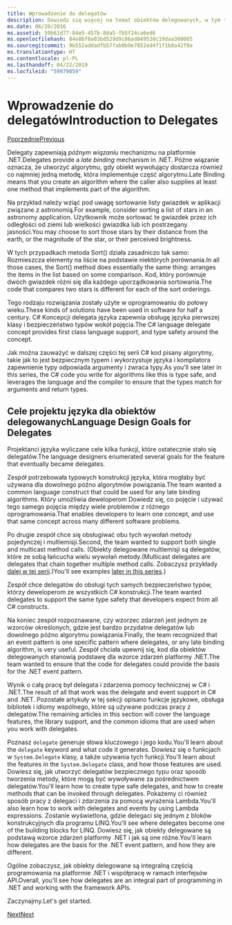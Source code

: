 ```yaml
---
title: Wprowadzenie do delegatów
description: Dowiedz się więcej na temat obiektów delegowanych, w tym temacie wprowadzono podstawowe pojęcia i opisano cele projektu języka dla obiektów delegowanych.
ms.date: 06/20/2016
ms.assetid: 59b61d77-84e5-457b-8da5-fb5f24ca6ed6
ms.openlocfilehash: 84e8bf8a03bd529d9c06ad049530c19daa380065
ms.sourcegitcommit: 9b552addadfb57fab0b9e7852ed4f1f1b8a42f8e
ms.translationtype: HT
ms.contentlocale: pl-PL
ms.lasthandoff: 04/22/2019
ms.locfileid: "59979059"
---
```

# <a name="introduction-to-delegates"></a><span data-ttu-id="fde77-103">Wprowadzenie do delegatów</span><span class="sxs-lookup"><span data-stu-id="fde77-103">Introduction to Delegates</span></span>

[<span data-ttu-id="fde77-104">Poprzednie</span><span class="sxs-lookup"><span data-stu-id="fde77-104">Previous</span></span>](delegates-events.md)

<span data-ttu-id="fde77-105">Delegaty zapewniają *późnym wiązaniu* mechanizmu na platformie .NET.</span><span class="sxs-lookup"><span data-stu-id="fde77-105">Delegates provide a *late binding* mechanism in .NET.</span></span> <span data-ttu-id="fde77-106">Późne wiązanie oznacza, że utworzyć algorytmu, gdy obiekt wywołujący dostarcza również co najmniej jedną metodę, która implementuje część algorytmu.</span><span class="sxs-lookup"><span data-stu-id="fde77-106">Late Binding means that you create an algorithm where the caller also supplies at least one method that implements part of the algorithm.</span></span>

<span data-ttu-id="fde77-107">Na przykład należy wziąć pod uwagę sortowanie listy gwiazdek w aplikacji związane z astronomią.</span><span class="sxs-lookup"><span data-stu-id="fde77-107">For example, consider sorting a list of stars in an astronomy application.</span></span>
<span data-ttu-id="fde77-108">Użytkownik może sortować te gwiazdek przez ich odległości od ziemi lub wielkości gwiazdka lub ich postrzegany jasności.</span><span class="sxs-lookup"><span data-stu-id="fde77-108">You may choose to sort those stars by their distance from the earth, or the magnitude of the star, or their perceived brightness.</span></span>

<span data-ttu-id="fde77-109">W tych przypadkach metoda Sort() działa zasadniczo tak samo: Rozmieszcza elementy na liście na podstawie niektórych porównania.</span><span class="sxs-lookup"><span data-stu-id="fde77-109">In all those cases, the Sort() method does essentially the same thing: arranges the items in the list based on some comparison.</span></span> <span data-ttu-id="fde77-110">Kod, który porównuje dwóch gwiazdek różni się dla każdego uporządkowania sortowania.</span><span class="sxs-lookup"><span data-stu-id="fde77-110">The code that compares two stars is different for each of the sort orderings.</span></span>

<span data-ttu-id="fde77-111">Tego rodzaju rozwiązania zostały użyte w oprogramowaniu do połowy wieku.</span><span class="sxs-lookup"><span data-stu-id="fde77-111">These kinds of solutions have been used in software for half a century.</span></span>
<span data-ttu-id="fde77-112">C# Koncepcji delegata języka zapewnia obsługę języka pierwszej klasy i bezpieczeństwo typów wokół pojęcia.</span><span class="sxs-lookup"><span data-stu-id="fde77-112">The C# language delegate concept provides first class language support, and type safety around the concept.</span></span>

<span data-ttu-id="fde77-113">Jak można zauważyć w dalszej części tej serii C# kod pisany algorytmy, takie jak to jest bezpiecznym typem i wykorzystuje języka i kompilatora zapewnienie typy odpowiada argumenty i zwraca typy.</span><span class="sxs-lookup"><span data-stu-id="fde77-113">As you'll see later in this series, the C# code you write for algorithms like this is type safe, and leverages the language and the compiler to ensure that the types match for arguments and return types.</span></span>

## <a name="language-design-goals-for-delegates"></a><span data-ttu-id="fde77-114">Cele projektu języka dla obiektów delegowanych</span><span class="sxs-lookup"><span data-stu-id="fde77-114">Language Design Goals for Delegates</span></span>

<span data-ttu-id="fde77-115">Projektanci języka wyliczane cele kilka funkcji, które ostatecznie stało się delegatów.</span><span class="sxs-lookup"><span data-stu-id="fde77-115">The language designers enumerated several goals for the feature that eventually became delegates.</span></span>

<span data-ttu-id="fde77-116">Zespół potrzebowała typowych konstrukcji języka, która mogłaby być używana dla dowolnego późno algorytmów powiązania.</span><span class="sxs-lookup"><span data-stu-id="fde77-116">The team wanted a common language construct that could be used for any late binding algorithms.</span></span> <span data-ttu-id="fde77-117">Który umożliwia deweloperom Dowiedz się, co pojęcie i używać tego samego pojęcia między wiele problemów z różnego oprogramowania.</span><span class="sxs-lookup"><span data-stu-id="fde77-117">That enables developers to learn one concept, and use that same concept across many different software problems.</span></span>

<span data-ttu-id="fde77-118">Po drugie zespół chce się obsługiwać obu tych wywołań metody pojedynczej i multiemisji.</span><span class="sxs-lookup"><span data-stu-id="fde77-118">Second, the team wanted to support both single and multicast method calls.</span></span> <span data-ttu-id="fde77-119">(Obiekty delegowane multiemisji są delegatów, które ze sobą łańcucha wielu wywołań metody.</span><span class="sxs-lookup"><span data-stu-id="fde77-119">(Multicast delegates are delegates that chain together multiple method calls.</span></span> <span data-ttu-id="fde77-120">Zobaczysz przykłady [dalej w tej serii](delegate-class.md).)</span><span class="sxs-lookup"><span data-stu-id="fde77-120">You'll see examples [later in this series](delegate-class.md).)</span></span> 

<span data-ttu-id="fde77-121">Zespół chce delegatów do obsługi tych samych bezpieczeństwo typów, którzy deweloperom ze wszystkich C# konstrukcji.</span><span class="sxs-lookup"><span data-stu-id="fde77-121">The team wanted delegates to support the same type safety that developers expect from all C# constructs.</span></span> 

<span data-ttu-id="fde77-122">Na koniec zespół rozpoznawane, czy wzorzec zdarzeń jest jednym ze wzorców określonych, gdzie jest bardzo przydatne delegatów lub dowolnego późno algorytmu powiązania.</span><span class="sxs-lookup"><span data-stu-id="fde77-122">Finally, the team recognized that an event pattern is one specific pattern where delegates, or any late binding algorithm, is very useful.</span></span> <span data-ttu-id="fde77-123">Zespół chciała upewnij się, kod dla obiektów delegowanych stanowią podstawę dla wzorce zdarzeń platformy .NET.</span><span class="sxs-lookup"><span data-stu-id="fde77-123">The team wanted to ensure that the code for delegates could provide the basis for the .NET event pattern.</span></span>

<span data-ttu-id="fde77-124">Wynik o całą pracę był delegata i zdarzenia pomocy technicznej w C# i .NET.</span><span class="sxs-lookup"><span data-stu-id="fde77-124">The result of all that work was the delegate and event support in C# and .NET.</span></span> <span data-ttu-id="fde77-125">Pozostałe artykuły w tej sekcji opisano funkcje językowe, obsługa bibliotek i idiomy wspólnego, które są używane podczas pracy z delegatów.</span><span class="sxs-lookup"><span data-stu-id="fde77-125">The remaining articles in this section will cover the language features, the library support, and the common idioms that are used when you work with delegates.</span></span>

<span data-ttu-id="fde77-126">Poznasz `delegate` generuje słowa kluczowego i jego kodu.</span><span class="sxs-lookup"><span data-stu-id="fde77-126">You'll learn about the `delegate` keyword and what code it generates.</span></span> <span data-ttu-id="fde77-127">Dowiesz się o funkcjach w `System.Delegate` klasy, a także używania tych funkcji.</span><span class="sxs-lookup"><span data-stu-id="fde77-127">You'll learn about the features in the `System.Delegate` class, and how those features are used.</span></span> <span data-ttu-id="fde77-128">Dowiesz się, jak utworzyć delegatów bezpiecznego typu oraz sposób tworzenia metody, które mogą być wywoływane za pośrednictwem delegatów.</span><span class="sxs-lookup"><span data-stu-id="fde77-128">You'll learn how to create type safe delegates, and how to create methods that can be invoked through delegates.</span></span> <span data-ttu-id="fde77-129">Pokażemy ci również sposób pracy z delegaci i zdarzenia za pomocą wyrażenia Lambda.</span><span class="sxs-lookup"><span data-stu-id="fde77-129">You'll also learn how to work with delegates and events by using Lambda expressions.</span></span> <span data-ttu-id="fde77-130">Zostanie wyświetlona, gdzie delegaci się jednym z bloków konstrukcyjnych dla programu LINQ.</span><span class="sxs-lookup"><span data-stu-id="fde77-130">You'll see where delegates become one of the building blocks for LINQ.</span></span> <span data-ttu-id="fde77-131">Dowiesz się, jak obiekty delegowane są podstawą wzorce zdarzeń platformy .NET i jak są one różne.</span><span class="sxs-lookup"><span data-stu-id="fde77-131">You'll learn how delegates are the basis for the .NET event pattern, and how they are different.</span></span>

<span data-ttu-id="fde77-132">Ogólne zobaczysz, jak obiekty delegowane są integralną częścią programowania na platformie .NET i współpracę w ramach interfejsów API.</span><span class="sxs-lookup"><span data-stu-id="fde77-132">Overall, you'll see how delegates are an integral part of programming in .NET and working with the framework APIs.</span></span>

<span data-ttu-id="fde77-133">Zaczynajmy.</span><span class="sxs-lookup"><span data-stu-id="fde77-133">Let's get started.</span></span>

[<span data-ttu-id="fde77-134">Next</span><span class="sxs-lookup"><span data-stu-id="fde77-134">Next</span></span>](delegate-class.md)
